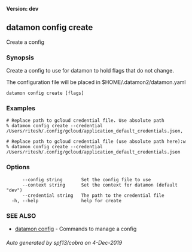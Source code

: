 **Version: dev**

## datamon config create

Create a config

### Synopsis

Create a config to use for datamon to hold flags that do not
change.

The configuration file will be placed in $HOME/.datamon2/datamon.yaml

```
datamon config create [flags]
```

### Examples

```
# Replace path to gcloud credential file. Use absolute path
% datamon config create --credential /Users/ritesh/.config/gcloud/application_default_credentials.json,

# Replace path to gcloud credential file (use absolute path here):w
% datamon config create --credential /Users/ritesh/.config/gcloud/application_default_credentials.json
```

### Options

```
      --config string       Set the config file to use
      --context string      Set the context for datamon (default "dev")
      --credential string   The path to the credential file
  -h, --help                help for create
```

### SEE ALSO

* [datamon config](datamon_config.md)	 - Commands to manage a config

###### Auto generated by spf13/cobra on 4-Dec-2019
